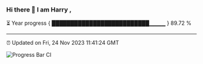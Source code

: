 ### Hi there 👋 I am Harry , 

⏳ Year progress { ██████████████████████████▁▁▁▁ } 89.72 %

---

⏰ Updated on Fri, 24 Nov 2023 11:41:24 GMT

![Progress Bar CI](https://github.com/duykhang68/duykhang68/workflows/Progress%20Bar%20CI/badge.svg)

